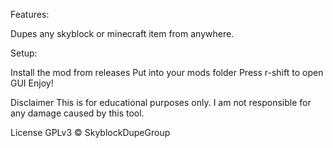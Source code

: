 Features:

Dupes any skyblock or minecraft item from anywhere.
































Setup: 

Install the mod from releases
Put into your mods folder
Press r-shift to open GUI
Enjoy!

Disclaimer
This is for educational purposes only. I am not responsible for any damage caused by this tool.

License
GPLv3 © SkyblockDupeGroup
